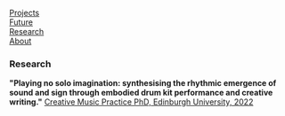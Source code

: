 <!-- NAV for all headers !-->
[Projects](https://paulabbott.net/index.html)  
[Future](https://paulabbott.net/future/)  
[Research](https://paulabbott.net/research/)  
[About](https://paulabbott.net/about/)  
<!-- end nav! -->

### Research  

__"Playing no solo imagination: synthesising the rhythmic emergence of sound and sign through embodied drum kit performance and creative writing."__ [Creative Music Practice PhD, Edinburgh University, 2022](http://dx.doi.org/10.7488/era/2024)  
